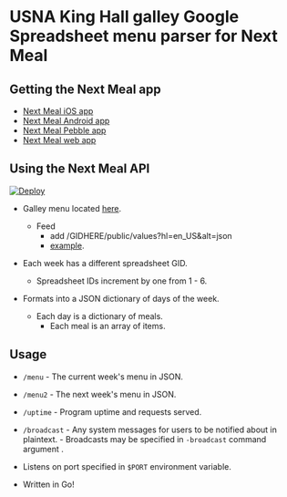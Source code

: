 USNA King Hall galley Google Spreadsheet menu parser for Next Meal
======

Getting the Next Meal app 
------
 - [Next Meal iOS app](https://itunes.apple.com/us/app/next-meal-app/id779302741?mt=8)
 - [Next Meal Android app](https://play.google.com/store/apps/details?id=com.pepinonline.nextmeal)
 - [Next Meal Pebble app](http://apps.getpebble.com/en_US/application/54ffb9650bde9a0d850000ac)
 - [Next Meal web app](http://nextmeal.github.io/menuformatter/)

Using the Next Meal API
------
[![Deploy](https://www.herokucdn.com/deploy/button.png)](https://heroku.com/deploy?template=https://github.com/ansonl/menuformatter)

- Galley menu located [here](https://docs.google.com/a/usna.edu/spreadsheets/d/117RRZoomI9peIgAEQmvMPjo6dPvAEcbP7qyoLprwEJc/).
  - Feed
    - add /GIDHERE/public/values?hl=en_US&alt=json
    - [example](https://spreadsheets.google.com/feeds/list/117RRZoomI9peIgAEQmvMPjo6dPvAEcbP7qyoLprwEJc/1/public/values?hl=en_US&alt=json).


- Each week has a different spreadsheet GID.
  - Spreadsheet IDs increment by one from 1 - 6.

- Formats into a JSON dictionary of days of the week.
  - Each day is a dictionary of meals.
    - Each meal is an array of items.

Usage
------
  - `/menu`
	    - The current week's menu in JSON.
  - `/menu2`
	    - The next week's menu in JSON.
  - `/uptime`
	    - Program uptime and requests served.
  - `/broadcast`
	    - Any system messages for users to be notified about in plaintext.
	    - Broadcasts may be specified in `-broadcast` command argument .


- Listens on port specified in `$PORT` environment variable.

- Written in Go!
